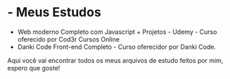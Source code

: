 # - Meus Estudos
 - Web moderno Completo com Javascript + Projetos - Udemy - Curso oferecido por Cod3r Cursos Online
 - Danki Code Front-end Completo - Curso oferecidor por Danki Code.

Aqui você vai encontrar todos os meus arquivos de estudo feitos por mim, espero que goste!
